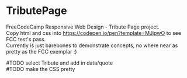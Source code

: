 
# TributePage

FreeCodeCamp Responsive Web Design - Tribute Page project.<br>
Copy html and css into https://codepen.io/pen?template=MJjpwO to see FCC test's pass.<br>
Currently is just barebones to demonstrate concepts, no where near as pretty as the FCC exemplar :)

#TODO select Tribute and add in data/quote<br>
#TODO make the CSS pretty
